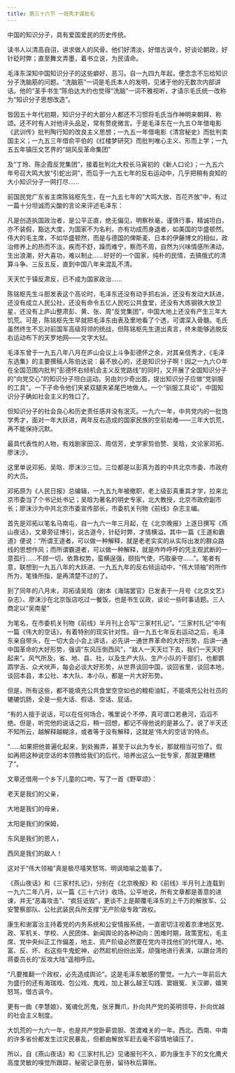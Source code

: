 ```yaml
---
title: 第三十六节 一班秀才谋批毛
---
```


中国的知识分子，具有爱国爱民的历史传统。

读书人以清高自诩，讲求做人的风骨。他们好清淡，好借古讽今，好谈论朝政，好针砭时弊；直至舞文弄墨，着书立说，为民请命。

毛泽东深知中国知识分子的这些癖好、恶习。自一九四九年起，便念念不忘给知识分子洗脑筋的问题。“洗脑筋”一词是毛氏本人的发明，见诸于他的无数次内部讲话。他的“圣手书生”陈伯达大约也觉得“洗脑”一词不雅视听，才请示毛氏统一改称为“知识分子思想改造”。

皆因五十年代初期，知识分子的大部分人都还不习惯将毛氏当作神明来朝拜、称颂。还不时有人对他评头品足，常有赘疣微言。于是毛泽东在一九五Ｏ年借电影《武训传》批判陶行知的改良主义思想；一九五一年借电影《清宫秘史》而批判卖国主义；一九五三年借俞平伯的《红楼梦研究》而批判唯心主义、形而上学；一九五五年镇压文艺界的“胡风反革命集团”

及“丁玲、陈企霞反党集团”，接着批判北大校长马寅初的《新人口论》；一九五六年号召大鸣大放“引蛇出洞”，而后于一九五七年的反右运动中，几乎把稍有良知的大小知识分子一网打尽……

前国民党广东省主席陈铭枢先生，在一九五七年的“大鸣大放、百花齐放”中，有过一篇十分坦诚而尖酸的言论来评述毛泽东：

凡是创造执国政治者，是公平正直，绝无偏见，明察秋毫，谨慎行事，精诚坦白，亦不装假，豁达大度，为国家不为名利，亦有功成而身退者，如美国的华盛顿然。伟大的毛主席，不如华盛顿然，而是与德国的俾斯麦、日本的伊藤博文的相似，政治修养上的热而不淡，疾而不舒，躁而难宁，察而不周，自然为兴味情感所沸动，生出浪潮，好大喜功，难以制止……好好的一个国家，纯朴的民情，去搞俄式的清算斗争、三反五反，直到中国八年来混乱不清。

天天忙于镇反肃反，已不成为国家政治……

陈铭枢先生斗胆发表这个高论时，毛泽东还没有动手抓右派，还没有发动大跃进，还没有成立人民公社，还没有命令五亿人民吃公共食堂，还没有大炼钢铁大放卫星，还没有上庐山整肃彭、黄、张、周“反党集团”，中国大地上还没有产生三年大饥荒。可是，陈铭枢先生早就把毛泽东由表及里地看了个透，可谓深入骨髓。毛氏虽然终生不忘对前国军高级将领的统战，但陈铭枢先生道出真言，终未能够逃脱反右运动布下的天罗地网——文字大狱。

毛泽东曾于一九五八年八月在庐山会议上斗争彭德怀之余，对其亲信秀才，《毛泽东选集》的主要撰稿人陈伯达说：最不放心的，还是知识分子啊！因之一九六Ｏ年在全国范围内批判“彭德怀右倾机会主义反党路线”的同时，又开展了全国知识分子的“向党交心”的知识分子坦白运动。另由刘少奇出面，提出知识分子应做“党驯服的工具”。一下子命令他们夹紧双腿夹紧尾巴地做人。一个“驯服工具论”，中国知识分子确如社会主义的牲口了。

但知识分子的社会良心和历史责任感并没有泯灭。一九六一年，中共党内的一批饱学秀才，面对一年大跃进，两年反右造成的国家民族的空前劫难——三年大饥荒，再不能保持沉默。

最具代表性的人物，有戏剧家田汉、周信芳，史学家剪伯赞、吴晗，文论家邓拓、廖沫沙。

这里单说邓拓、吴晗、廖沫沙三位。三位都是以彭真为首的中共北京市委、市政府的大员。

邓拓原为《人民日报》总编辑，一九五九年被撤职，老上级彭真重其才学，拉来北京市委当了个书记处书记；吴晗为著名的明史专家，北大教授，北京市政府副市长；廖沫沙为中共北京市委宣传部长，市委机关刊物《前线》杂志主编。

首先是邓拓以笔名马南屯，自一九六一年三月起，在《北京晚报》上逐日撰写《燕山夜话》，文章旁征博引，说古道今，针砭时弊，才情横溢。其中一篇《王道和霸道》便说：“所谓王道者，可以做一种解释，就是老老实实的从实际出发的群众路线的思想作风；而所谓霸道者，可以做一种解释，就是咋咋呼呼的凭主观武断的一意孤行……不顾一切，依靠权势，蛮横逞强，颐指气使，巧取豪夺……”。笔者有意，联想到一九五八年的大跃进、一九五九年的反右倾运动中，“伟大领袖”的所作所为，笔锋所指，是再清楚不过的了。

到了同年的八月末，邓拓请吴晗（剧本《海瑞罢官》已发表于一月号《北京文艺》杂志）、廖沫沙在北京饭店吃过一餐饭，也是书生议政，谈论一些时事话题。三人商定以“吴南星”

为笔名，在市委机关刊物《前线》半月刊上合写“三家村扎记”。“三家村扎记”中有一篇《伟大的空话》，有着特别的现实针对性。自一九五七年反右运动之后，毛泽东亲自带头，在一切大会小会上讲话，必先讲一通世界革命的大好形势，后讲一通中国革命的大好形势，强调“东风压倒西风”，“敌人一天天烂下去，我们一天天好起来”。风气所及，省、地、县、社，以及生产大队、生产小队的干部们，也都鹦鹉学舌、众犬吠声，每会必谈大好形势，从世界谈回中国，谈回省里，谈回本地，谈回本县，本公社、本大队、本小队，都是一片大好形势。

但是，所有这些，都不能填充公共食堂空空如也的粮柜油缸，不能填充公社社员的辘辘饥肠，全是一些大话、假话、空话、屁话。

“有的人擅于说话，可以在任何场合，嘴里说个不停，真可谓口若悬河，滔滔不绝。但是，听完他的说话之后，稍一回想，都记不得他说的是甚么了。说了半天还不知所云，越解释越糊涂，或者等于没有解释，这就是‘伟大的空话’的特点。

“……如果把他普遍化起来，到处搬弄，甚至于以此为专长，那就相当可怕了。假如再把这种说空话的本领教给我们的后代，培养出这么一批专家，那就更糟糕了”。

文章还借用一个乡下儿童的口吻，写了一首《野草颂》：

老天是我们的父亲，

大地是我们的母亲，

太阳是我们的保姆，

东风是我们的恩人，

西风是我们的敌人！

这对于“伟大领袖”真是极尽嘻笑怒骂、明讽暗喻之能事了。

《燕山夜话》和《三家村扎记》，分别在《北京晚报》和《前线》半月刊上连载到一九六二年八月，以一篇《三十六计》收场。公平地说，所有文章都是善意的进谏，并无“恶毒攻击”、“疯狂诋毁”，更谈不上是颠覆毛泽东的上千万的解放军、公安警察部队、公社武装民兵所支撑“无产阶级专政”政权。

康生和谢富治主持着党的内务系统和公安情报系统，一直密切注视着京津地区党、政、军机关、学校、人民团体、新闻舆论的各种动向：困难时期，政策宽松，毛主席、党中央纠正工作偏差，地主、资产阶级必然要在党内寻找他们的代理人，地、富、反、坏、右这些牛鬼蛇神，必然趁机纷纷出笼，顽强地进行表演，以跟台湾的蒋委员长的“反攻大陆”遥相呼应。

“凡要推翻一个政权，必先造成舆论”。这是毛泽东敏感的警觉。一九六一年前后大为盛行的还有海瑞戏、包公戏、鬼戏，加上甚么越王勾践、窦娥冤、关汉卿，嬉笑怒骂，借古讽今。

更有一曲《李慧娘》，冤魂化厉鬼，张牙舞爪，扑向共产党的英明领导，扑向优越的社会主义制度。

大饥荒的一九六一年，也是共产党卧薪尝胆、苦渡难关的一年。西北、西南、中南的许多省份都发生过灾民暴乱，但都由解放军赶去毫不容情地镇压了。

所以，自《燕山夜话》和《三家村扎记》见诸报刊不久，即为康生手下的文化鹰犬高度灵敏的嗅觉所跟踪，秘密记录在册，留待秋后算账。
